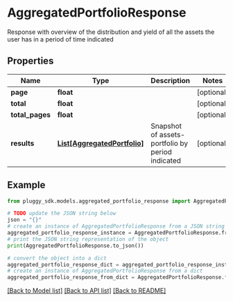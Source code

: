 # AggregatedPortfolioResponse

Response with overview of the distribution and yield of all the assets the user has in a period of time indicated

## Properties

Name | Type | Description | Notes
------------ | ------------- | ------------- | -------------
**page** | **float** |  | [optional] 
**total** | **float** |  | [optional] 
**total_pages** | **float** |  | [optional] 
**results** | [**List[AggregatedPortfolio]**](AggregatedPortfolio.md) | Snapshot of assets-portfolio by period indicated | [optional] 

## Example

```python
from pluggy_sdk.models.aggregated_portfolio_response import AggregatedPortfolioResponse

# TODO update the JSON string below
json = "{}"
# create an instance of AggregatedPortfolioResponse from a JSON string
aggregated_portfolio_response_instance = AggregatedPortfolioResponse.from_json(json)
# print the JSON string representation of the object
print(AggregatedPortfolioResponse.to_json())

# convert the object into a dict
aggregated_portfolio_response_dict = aggregated_portfolio_response_instance.to_dict()
# create an instance of AggregatedPortfolioResponse from a dict
aggregated_portfolio_response_from_dict = AggregatedPortfolioResponse.from_dict(aggregated_portfolio_response_dict)
```
[[Back to Model list]](../README.md#documentation-for-models) [[Back to API list]](../README.md#documentation-for-api-endpoints) [[Back to README]](../README.md)


